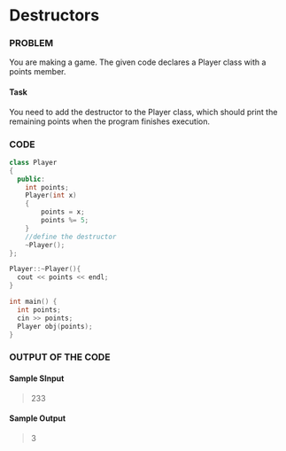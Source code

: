 # Destructors

### PROBLEM

You are making a game. The given code declares a Player class with a points member.

#### Task

You need to add the destructor to the Player class, which should print the remaining points when the program finishes execution.

### CODE

```cpp
class Player
{
  public:
    int points;
    Player(int x)
    {
        points = x;
        points %= 5;
    }
    //define the destructor
    ~Player();
};

Player::~Player(){
  cout << points << endl;
}

int main() {
  int points;
  cin >> points;
  Player obj(points);
}
```

### OUTPUT OF THE CODE

#### Sample SInput

> 233<br>

#### Sample Output

> 3<br>
